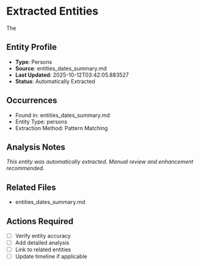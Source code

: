 # Extracted Entities

The

## Entity Profile
- **Type**: Persons
- **Source**: entities_dates_summary.md
- **Last Updated**: 2025-10-12T03:42:05.883527
- **Status**: Automatically Extracted

## Occurrences
- Found in: entities_dates_summary.md
- Entity Type: persons
- Extraction Method: Pattern Matching

## Analysis Notes
*This entity was automatically extracted. Manual review and enhancement recommended.*

## Related Files
- entities_dates_summary.md

## Actions Required
- [ ] Verify entity accuracy
- [ ] Add detailed analysis
- [ ] Link to related entities
- [ ] Update timeline if applicable
